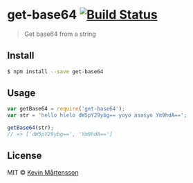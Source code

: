 # get-base64 [![Build Status](https://travis-ci.org/kevva/get-base64.svg?branch=master)](https://travis-ci.org/kevva/get-base64)

> Get base64 from a string

## Install

```sh
$ npm install --save get-base64
```

## Usage

```js
var getBase64 = require('get-base64');
var str = 'hello hlelo dW5pY29ybg== yoyo asasyo Ym9hdA==';

getBase64(str);
// => ['dW5pY29ybg==', 'Ym9hdA==']
```

## License

MIT © [Kevin Mårtensson](http://kevinmartensson.com)

